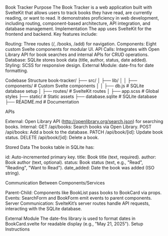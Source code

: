 Book Tracker
Purpose
The Book Tracker is a web application built with SvelteKit that allows users to track books they have read, are currently reading, or want to read. It demonstrates proficiency in web development, including routing, component-based architecture, API integration, and database management.
Implementation
The app uses SvelteKit for the frontend and backend. Key features include:

Routing: Three routes (/, /books, /add) for navigation.
Components: Eight custom Svelte components for modular UI.
API Calls: Integrates with Open Library API for book searches and internal APIs for CRUD operations.
Database: SQLite stores book data (title, author, status, date added).
Styling: SCSS for responsive design.
External Module: date-fns for date formatting.

Codebase Structure
book-tracker/
├── src/
│   ├── lib/
│   │   ├── components/        # Custom Svelte components
│   │   ├── db.js              # SQLite database setup
│   ├── routes/                # SvelteKit routes
│   ├── app.scss               # Global styles
├── static/                    # Static assets
├── database.sqlite            # SQLite database
├── README.md                  # Documentation

APIs

External: Open Library API (http://openlibrary.org/search.json) for searching books.
Internal:
GET /api/books: Search books via Open Library.
POST /api/books: Add a book to the database.
PATCH /api/book/[id]: Update book status.
DELETE /api/book/[id]: Delete a book.



Stored Data
The books table in SQLite has:

id: Auto-incremented primary key.
title: Book title (text, required).
author: Book author (text, optional).
status: Book status (text, e.g., "Read", "Reading", "Want to Read").
date_added: Date the book was added (ISO string).

Communication Between Components/Services

Parent-Child: Components like BookList pass books to BookCard via props.
Events: SearchForm and BookForm emit events to parent components.
Server Communication: SvelteKit’s server routes handle API requests, interacting with the SQLite database.

External Module
The date-fns library is used to format dates in BookCard.svelte for readable display (e.g., "May 21, 2025").
Setup Instructions

